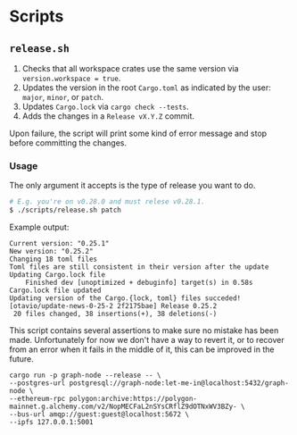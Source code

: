 # Scripts

## `release.sh`

1. Checks that all workspace crates use the same version via `version.workspace = true`.
2. Updates the version in the root `Cargo.toml` as indicated by the user: `major`, `minor`, or `patch`.
3. Updates `Cargo.lock` via `cargo check --tests`.
4. Adds the changes in a `Release vX.Y.Z` commit.

Upon failure, the script will print some kind of error message and stop before committing the changes.

### Usage

The only argument it accepts is the type of release you want to do.

```bash
# E.g. you're on v0.28.0 and must relese v0.28.1.
$ ./scripts/release.sh patch
```

Example output:

```
Current version: "0.25.1"
New version: "0.25.2"
Changing 18 toml files
Toml files are still consistent in their version after the update
Updating Cargo.lock file
    Finished dev [unoptimized + debuginfo] target(s) in 0.58s
Cargo.lock file updated
Updating version of the Cargo.{lock, toml} files succeded!
[otavio/update-news-0-25-2 2f2175bae] Release 0.25.2
 20 files changed, 38 insertions(+), 38 deletions(-)
```

This script contains several assertions to make sure no mistake has been made. Unfortunately for now we don't have a way to revert it, or to recover from an error when it fails in the middle of it, this can be improved in the future.

```
cargo run -p graph-node --release -- \
--postgres-url postgresql://graph-node:let-me-in@localhost:5432/graph-node \
--ethereum-rpc polygon:archive:https://polygon-mainnet.g.alchemy.com/v2/NopMECFaL2nSYsCRflZ9dOTNxWV3BZy- \
--bus-url amqp://guest:guest@localhost:5672 \
--ipfs 127.0.0.1:5001
```
